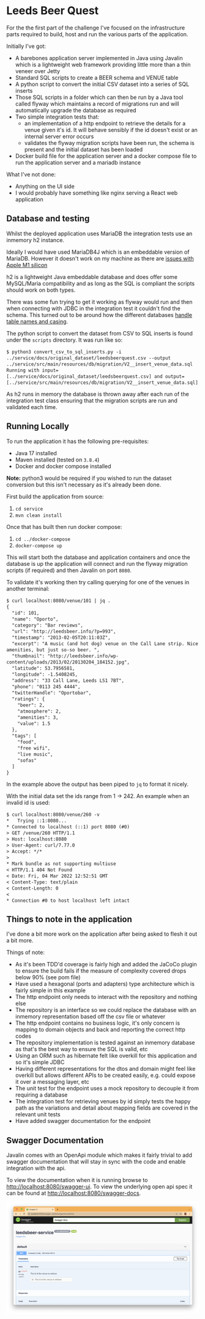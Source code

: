 # Leeds Beer Quest

For the the first part of the challenge I've focused on the infrastructure parts required to build, host and run the various parts of the application. 

Initially I've got:

* A barebones application server implemented in Java using Javalin which is a lightweight web framework providing little more than a thin veneer over Jetty
* Standard SQL scripts to create a BEER schema and VENUE table
* A python script to convert the initial CSV dataset into a series of SQL inserts
* Those SQL scripts in a folder which can then be run by a Java tool called flyway which maintains a record of migrations run and will automatically upgrade the database as required
* Two simple integration tests that:
  - an implementation of a http endpoint to retrieve the details for a venue given it's id. It will behave sensibly if the id doesn't exist or an internal server error occurs
  - validates the flyway migration scripts have been run, the schema is present and the initial dataset has been loaded
* Docker build file for the application server and a docker compose file to run the application server and a mariadb instance

What I've not done:

* Anything on the UI side
* I would probably have something like nginx serving a React web application

## Database and testing

Whilst the deployed application uses MariaDB the integration tests use an inmemory h2 instance.

Ideally I would have used MariaDB4J which is an embeddable version of MariaDB. However it doesn't work on my machine as there are [issues with Apple M1 silicon](https://stackoverflow.com/questions/69896059/is-it-possible-to-get-mariadb4j-to-work-on-an-m1-mac)

h2 is a lightweight Java embeddable database and does offer some MySQL/Maria compatibility and as long as the SQL is compliant the scripts should work on both types. 

There was some fun trying to get it working as flyway would run and then when connecting with JDBC in the integration test it couldn't find the schema. This turned out to be around how the different databases [handle table names and casing](https://stackoverflow.com/questions/14972408/schema-related-problems-with-flyway-spring-and-h2-embedded-database).

The python script to convert the dataset from CSV to SQL inserts is found under the `scripts` directory. It was run like so:

```
$ python3 convert_csv_to_sql_inserts.py -i ../service/docs/original_dataset/leedsbeerquest.csv --output ../service/src/main/resources/db/migration/V2__insert_venue_data.sql
Running with input=[../service/docs/original_dataset/leedsbeerquest.csv] and output=[../service/src/main/resources/db/migration/V2__insert_venue_data.sql]
```

As h2 runs in memory the database is thrown away after each run of the integration test class ensuring that the migration scripts are run and validated each time.

## Running Locally

To run the application it has the following pre-requisites:

* Java 17 installed
* Maven installed (tested on `3.8.4`)
* Docker and docker compose installed

**Note:** python3 would be required if you wished to run the dataset conversion but this isn't necessary as it's already been done.

First build the application from source:

1. `cd service`
1. `mvn clean install`

Once that has built then run docker compose:

1. `cd ../docker-compose`
1. `docker-compose up`

This will start both the database and application containers and once the database is up the application will connect and run the flyway migration scripts (if required) and then Javalin on port `8080`.

To validate it's working then try calling querying for one of the venues in another terminal:

```
$ curl localhost:8080/venue/101 | jq .
{
  "id": 101,
  "name": "Oporto",
  "category": "Bar reviews",
  "url": "http://leedsbeer.info/?p=993",
  "timestamp": "2013-02-05T20:11:03Z",
  "excerpt": "A music (and hot dog) venue on the Call Lane strip. Nice amenities, but just so-so beer. ",
  "thumbnail": "http://leedsbeer.info/wp-content/uploads/2013/02/20130204_184152.jpg",
  "latitude": 53.7956581,
  "longitude": -1.5408245,
  "address": "33 Call Lane, Leeds LS1 7BT",
  "phone": "0113 245 4444",
  "twitterHandle": "Oportobar",
  "ratings": {
    "beer": 2,
    "atmosphere": 2,
    "amenities": 3,
    "value": 1.5
  },
  "tags": [
    "food",
    "free wifi",
    "live music",
    "sofas"
  ]
}
```

In the example above the output has been piped to `jq` to format it nicely.

With the initial data set the ids range from 1 -> 242. An example when an invalid id is used:

```
$ curl localhost:8080/venue/260 -v    
*   Trying ::1:8080...
* Connected to localhost (::1) port 8080 (#0)
> GET /venue/260 HTTP/1.1
> Host: localhost:8080
> User-Agent: curl/7.77.0
> Accept: */*
> 
* Mark bundle as not supporting multiuse
< HTTP/1.1 404 Not Found
< Date: Fri, 04 Mar 2022 12:52:51 GMT
< Content-Type: text/plain
< Content-Length: 0
< 
* Connection #0 to host localhost left intact
```

## Things to note in the application

I've done a bit more work on the application after being asked to flesh it out a bit more. 

Things of note:

* As it's been TDD'd coverage is fairly high and added the JaCoCo plugin to ensure the build fails if the measure of complexity covered drops below 90% (see pom file)
* Have used a hexagonal (ports and adapters) type architecture which is fairly simple in this example
* The http endpoint only needs to interact with the repository and nothing else
* The repository is an interface so we could replace the database with an inmemory representation based off the csv file or whatever
* The http endpoint contains no business logic, it's only concern is mapping to domain objects and back and reporting the correct http codes
* The repository implementation is tested against an inmemory database as that's the best way to ensure the SQL is valid, etc
* Using an ORM such as hibernate felt like overkill for this application and so it's simple JDBC
* Having different representations for the dtos and domain might feel like overkill but allows different APIs to be created easily, e.g. could expose it over a messaging layer, etc
* The unit test for the endpoint uses a mock repository to decouple it from requiring a database
* The integration test for retrieving venues by id simply tests the happy path as the variations and detail about mapping fields are covered in the relevant unit tests 
* Have added swagger documentation for the endpoint

## Swagger Documentation

Javalin comes with an OpenApi module which makes it fairly trivial to add swagger documentation that will stay in sync with the code and enable integration with the api.

To view the documentation when it is running browse to [http://localhost:8080/swagger-ui](http://localhost:8080/swagger-ui). To view the underlying open api spec it can be found at [http://localhost:8080/swagger-docs](http://localhost:8080/swagger-docs).

![Swagger documentation](images/swagger-ui.png)
